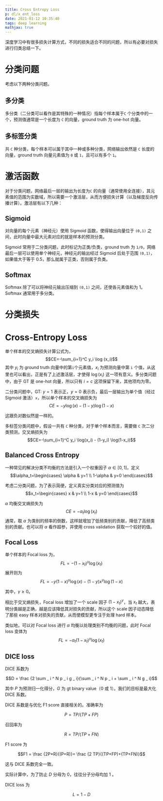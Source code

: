 ```yaml
---
title: Cross Entropy Loss
p: dl/x_ent_loss
date: 2021-01-12 10:35:40
tags: deep learning
mathjax: true
---
```


深度学习中有很多损失计算方式，不同的损失适合不同的问题，所以有必要对损失进行归类总结一下。
<!-- more -->
# 分类问题
考虑以下两种分类问题。
## 多分类
多分类（二分类可以看作是其特殊的一种情况）指每个样本属于`C` 个分类中的一个，预测值通常是一个长度为 `C` 的向量，ground truth 为 one-hot 向量。
## 多标签分类
共 `C` 种分类，每个样本可以属于其中一种或多种分类，网络输出依然是 `C` 长度的向量，ground truth 向量元素值为 `0` 或 `1`，且可以有多个 `1`。

# 激活函数
对于分类问题，网络最后一层的输出为长度为`C` 的向量（通常使用全连接），其元素值的范围为实数域，所以需要一个激活层，从而方便损失计算（以及梯度反向传播计算）。激活层有以下几种：
## Sigmoid
对向量的每个元素（神经元）使用 Sigmoid 函数，使得输出向量位于 `(0,1)` 之间，此时向量中最大元素对应的就是样本的预测分类。

Sigmoid 常用于二分类问题，此时标记为正类/负类，ground truth 为 `1/0`，网络最后一层可以使用单个神经元，神经元的输出经过 Sigmoid 后处于范围 `(0,1)`，如果值大于等于 0.5，那么就属于正类，否则属于负类。
## Softmax
Softmax 除了可以将神经元输出压缩到 `(0,1)` 之间，还使各元素值和为 1。Softmax 通常用于多分类。

# 分类损失
# Cross-Entropy Loss
单个样本的交叉熵损失计算公式为，
$$CE=-\sum_{i=1}^C y_i \log (x_i)$$
其中 $y_i$ 为 ground truth 向量中的第`i`个元素值，$x_i$ 为预测向量中第 `i` 个值，从这里也可以看出，正是有了上述激活层，才使得 $\log(x_i)$ 这一项有意义。多分类问题中，由于 GT 是 one-hot 向量，所以只有 $i=c$ 这项保留下来，其他项均为零。

二分类问题中，GT: $y=1$ 表示正，$y=0$ 表示负，最后一层输出为单个值（经过 Sigmoid 激活）`x`，所以单个样本的交叉熵损失为 
$$CE=-y \log (x) - (1-y) \log(1-x)$$

这跟负对数似然是一样的。

多标签分类问题中，假设一共有 `C` 种分类，对于单个样本而言，需要做 `C` 次二分类预测，交叉熵损失为
$$CE=-\sum_{i=1}^C y_i \log(x_i) - (1-y_i) \log(1-x_i)$$


## Balanced Cross Entropy
一种常见的解决分类不均衡的方法是引入一个权重因子 $\alpha \in [0,1]$，定义 
$$\alpha_t=\begin{cases} \alpha & y=1 \\ 1-\alpha & y=0 \end{cases}$$

考虑二分类问题，为了表示简便，定义真实分类对应的预测值为
$$x_t=\begin{cases} x & y=1 \\ 1-x & y=0 \end{cases}$$

$\alpha$ 均衡交叉熵损失为
$$CE=-\alpha_t \log(x_t)$$
通常，取 $\alpha$ 为类别的频率的倒数，这样就增加了低频类别的贡献，降低了高频类别的贡献。也可以将 $\alpha$ 看作超参，并使用 cross validation 获取一个较好的值。

## Focal Loss
单个样本的 Focal loss 为，
$$FL=-(1-x_t) ^{\gamma} \log(x_t)$$
展开则为
$$FL=-y(1-x)^{\gamma} \log(x) -(1-y)x^{\gamma} \log(1-x)$$

其中，$\gamma \ge 0$。


相比于交叉熵损失，Focal loss 增加了一个 scale 因子 $(1-x_t)^{\gamma}$，当 $x_t$ 越大，表明分类越是正确，越是应该降低其对损失的贡献，所以这个 scale 因子动态降低了那些 easy 样本对损失的贡献，从而使模型更专注于处理 hard 样本。

类似地，可以对 Focal loss 进行 $\alpha$ 均衡以处理类别不均衡的问题，此时 Focal loss 变体为
$$FL=-\alpha_t (1-x_t)^{\gamma} \log (x_t)$$


## DICE loss

DICE 系数为

$$D = \frac {2 \sum _ i ^ N p _ i g _ i}{\sum _ i ^ N p _ i + \sum _ i ^ N g _ i}$$

其中 $P$ 为预测归一化得分，$G$ 为 gt binary value（0 或 1）。我们的目标是最大化 DICE 系数。

DICE 系数是与优化 F1 score 直接相关的。准确率为

$$P = TP/(TP + FP)$$

召回率为

$$R = TP/(TP + FN)$$

F1 score 为

$$F1 = \frac {2P*R}{(P+R)}= \frac {2 TP}{(TP+FP)+(TP+FN)}$$

这与 DICE 系数完全一致。

实际计算中，为了防止 $D$ 分母为 0，往往分子分母均加 1 。

DICE loss 为

$$L = 1 - D$$

